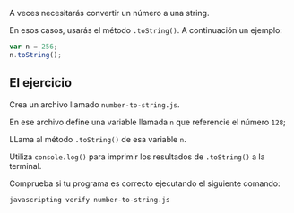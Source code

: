 A veces necesitarás convertir un número a una string.

En esos casos, usarás el método `.toString()`. A continuación un ejemplo:

```js
var n = 256;
n.toString();
```

## El ejercicio

Crea un archivo llamado `number-to-string.js`.

En ese archivo define una variable llamada `n` que referencie el número `128`;

LLama al método `.toString()` de esa variable `n`.

Utiliza `console.log()` para imprimir los resultados de `.toString()` a la terminal.

Comprueba si tu programa es correcto ejecutando el siguiente comando:

```bash
javascripting verify number-to-string.js
```
